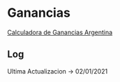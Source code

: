 # Ganancias
[Calculadora de Ganancias Argentina](https://andrey-sanchez.github.io/ganancias-ar/pages/index.html)

## Log
Ultima Actualizacion -> 02/01/2021
